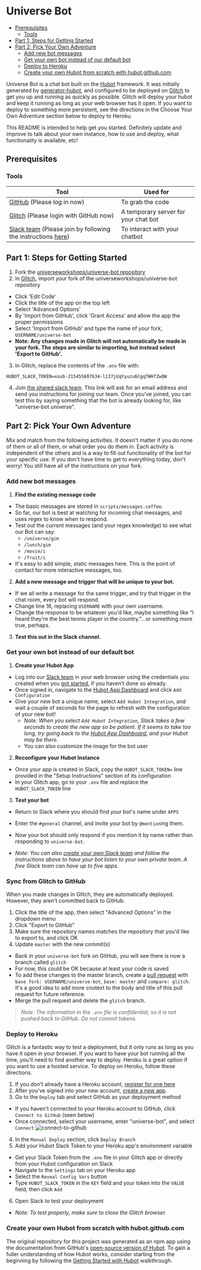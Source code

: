 # Universe Bot

<!-- MDTOC maxdepth:6 firsth1:2 numbering:0 flatten:0 bullets:1 updateOnSave:1 -->

- [Prerequisites](#prerequisites)   
   - [Tools](#tools)   
- [Part 1: Steps for Getting Started](#part-1-steps-for-getting-started)   
- [Part 2: Pick Your Own Adventure](#part-2-pick-your-own-adventure)   
   - [Add new bot messages](#add-new-bot-messages)   
   - [Get your own bot instead of our default bot](#get-your-own-bot-instead-of-our-default-bot)   
   - [Deploy to Heroku](#deploy-to-heroku)   
   - [Create your own Hubot from scratch with hubot.github.com](#create-your-own-hubot-from-scratch-with-hubotgithubcom)   

<!-- /MDTOC -->

Universe Bot is a chat bot built on the [Hubot][hubot] framework. It was initially generated by [generator-hubot][generator-hubot], and configured to be deployed on [Glitch][glitch] to get you up and running as quickly as possible. Glitch will deploy your hubot and keep it running as long as your web browser has it open. If you want to deploy to something more persistent, see the directions in the Choose Your Own Adventure section below to deploy to Heroku.

This README is intended to help get you started. Definitely update and improve
to talk about your own instance, how to use and deploy, what functionality is
available, etc!

[glitch]: http://glitch.com
[heroku]: http://www.heroku.com
[hubot]: http://hubot.github.com
[generator-hubot]: https://github.com/github/generator-hubot

## Prerequisites

### Tools

Tool | Used for
--- | ---
[GitHub](https://github.com) (Please log in now) | To grab the code
[Glitch](https://glitch.com) (Please login with GitHub now) | A temporary server for your chat bot
[Slack team](https://join.slack.com/t/build-a-chatbot/shared_invite/MjE2MjY2Nzk0NjkxLTE1MDA3MzU1MzAtN2UyMmE5ZWFmNA) (Please join by following the instructions [here](https://join.slack.com/t/build-a-chatbot/shared_invite/MjE2MjY2Nzk0NjkxLTE1MDA3MzU1MzAtN2UyMmE5ZWFmNA)) | To interact with your chatbot


## Part 1: Steps for Getting Started
1. Fork the [universeworkshops/universe-bot repository](https://github.com/universeworkshops/universe-bot)
2. In [Glitch](https://glitch.com), import your fork of the universeworkshops/universe-bot repository
  - Click 'Edit Code'
  - Click the title of the app on the top left
  - Select 'Advanced Options'
  - By 'Import from GitHub', click 'Grant Access' and allow the app the proper permissions
  - Select 'Import from GitHub' and type the name of your fork, `USERNAME/universe-bot`
  - **Note: Any changes made in Glitch will not automatically be made in your fork. The steps are similar to importing, but instead select 'Export to GitHub'.**
3. In Glitch, replace the contents of the `.env` file with:
  ```
  HUBOT_SLACK_TOKEN=xoxb-215455607634-l137jUqYyuzu6CgqTWHfZwQW
  ```
4. Join [the shared slack team](https://join.slack.com/t/build-a-chatbot/shared_invite/MjE2MjY2Nzk0NjkxLTE1MDA3MzU1MzAtN2UyMmE5ZWFmNA). This link will ask for an email address and send you instructions for joining our team. Once you've joined, you can test this by saying something that the bot is already looking for, like "universe-bot universe".

## Part 2: Pick Your Own Adventure
Mix and match from the following activities. It doesn't matter if you do none of them or all of them, or what order you do them in. Each activity is independent of the others and is a way to fill out functionality of the bot for your specific use. If you don't have time to get to everything today, don't worry! You still have all of the instructions on your fork.

### Add new bot messages
1. **Find the existing message code**
  - The basic messages are stored in `scripts/messages.coffee`.
  - So far, our bot is best at watching for incoming chat messages, and uses regex to know when to respond.
  - Test out the current messages (and your regex knowledge) to see what our Bot can say:
    - `/universe/gim`
    - `/lunch/gim`
    - `/movie/i`
    - `/fruit/i`
  - It's easy to add simple, static messages here. This is the point of contact for more interactive messages, too.
2. **Add a new message and trigger that will be unique to your bot.**
  - If we all write a message for the same trigger, and try that trigger in the chat room, every bot will respond.
  - Change line 16, replacing `USERNAME` with your own username.
  - Change the response to be whatever you'd like, maybe something like "I heard they're the best tennis player in the country."...or something more true, perhaps.
3. **Test this out in the Slack channel.**

### Get your own bot instead of our default bot
1. **Create your Hubot App**
  - Log into our [Slack team](https://build-a-chatbot.slack.com/) in your web browser using the credentials you created when you [got started](#part-1-steps-for-getting-started), if you haven't done so already.
  - Once signed in, navigate to the [Hubot App Dashboard](https://build-a-chatbot.slack.com/apps/A0F7XDU93-hubot) and click `Add Configuration`
  - Give your new bot a unique name, select `Add Hubot Integration`, and wait a couple of seconds for the page to refresh with the configuration of your new bot!
    - _Note: When you select `Add Hubot Integration`, Slack takes a few seconds to create the new app so be patient. If it seems to take too long, try going back to the [Hubot App Dashboard](https://build-a-chatbot.slack.com/apps/A0F7XDU93-hubot), and your Hubot may be there._
    - You can also customize the image for the bot user
2. **Reconfigure your Hubot Instance**
  - Once your app is created in Slack, copy the `HUBOT_SLACK_TOKEN=` line provided in the "Setup Instructions" section of its configuration
  - In your Glitch app, go to your `.env` file and replace the `HUBOT_SLACK_TOKEN` line
3. **Test your bot**
  - Return to Slack where you should find your bot's name under `APPS`
  - Enter the `#general` channel, and invite your bot by `@mention`ing them.
  - Now your bot should only respond if you mention it by name rather than responding to `universe-bot`.

- _Note: You can also [create your own Slack team](https://slack.com/get-started#create) and follow the instructions above to have your bot listen to your own private team. A free Slack team can have up to five apps._

### Sync from Glitch to GitHub 
When you made changes in Glitch, they are automatically deployed. However, they aren't committed back to GitHub. 
1. Click the title of the app, then select "Advanced Options" in the dropdown menu
1. Click "Export to GitHub"
1. Make sure the repository names matches the repository that you'd like to export to, and click OK
1. Update `master` with the new commit(s)
  - Back in your `universe-bot` fork on GitHub, you will see there is now a branch called `glitch`
  - For now, this could be OK because at least your code is saved
  - To add these changes to the master branch, create a [pull request](https://help.github.com/articles/about-pull-requests/) with `base fork: USERNAME/universe-bot`, `base: master` and `compare: glitch`. It's a good idea to add more cnotext to the body and title of this pull request for future reference. 
  - Merge the pull request and delete the `glitch` branch.

> _Note: The information in the `.env` file is confidential, so it is not pushed back to GitHub. Do not commit tokens._

### Deploy to Heroku
Glitch is a fantastic way to test a deployment, but it only runs as long as you have it open in your browser. If you want to have your bot running all the time, you'll need to find another way to deploy. Heroku is a great option if you want to use a hosted service. To deploy on Heroku, follow these directions.

1. If you don't already have a Heroku account, [register for one here](https://signup.heroku.com)
2. After you've signed into your new account, [create a new app](https://dashboard.heroku.com/new-app).
3. Go to the `Deploy` tab and select GitHub as your deployment method
  - If you haven't connected to your Heroku account to GitHub, click `Connect to GitHub` (seen below)
  - Once connected, select your username, enter "universe-bot", and select `Connect`  ![connect-to-github](https://user-images.githubusercontent.com/11798972/28807953-e65a12fe-7635-11e7-9c8b-9892d45f33da.png)

4. In the `Manual Deploy` section, click `Deploy Branch`
5. Add your Hubot Slack Token to your Heroku app's environment variable
  - Get your Slack Token from the `.env` file in your Glitch app or directly from your Hubot configuration on Slack
  - Navigate to the `Settings` tab on your Heroku app
  - Select the `Reveal Config Vars` button
  - Type `HUBOT_SLACK_TOKEN` in the `KEY` field and your token into the `VALUE` field, then click `Add`
6. Open Slack to test your deployment
  - _Note: To test properly, make sure to close the Glitch browser._

### Create your own Hubot from scratch with hubot.github.com
The original repository for this project was generated as an npm app using the documentation from GitHub's [open-source version of Hubot](https://hubot.github.com/docs/). To gain a fuller understanding of how Hubot works, consider starting from the beginning by following the [Getting Started with Hubot](https://hubot.github.com/docs/) walkthrough.
